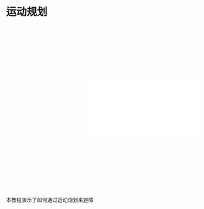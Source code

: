 # 运动规划

<div style="position: relative; padding: 30% 45%;">

<iframe src="//player.bilibili.com/player.html?isOutside=true&aid=1404545072&bvid=BV1Er421E7B7&cid=1544192626&p=1" scrolling="no" border="0" frameborder="no" framespacing="0" allowfullscreen="true"></iframe>
<!-- <iframe style="position: absolute; width: 100%; height: 100%; left: 0; top: 0;" src="//player.bilibili.com/player.html?isOutside=true&aid=1404545072&bvid=BV1Er421E7B7&cid=1544192626&p=1" frameborder="no" scrolling="no"></iframe> -->
</div>




本教程演示了如何通过运动规划来避障
